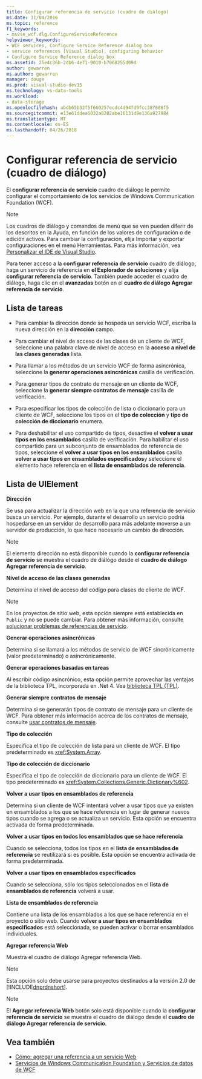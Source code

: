 ```yaml
---
title: Configurar referencia de servicio (cuadro de diálogo)
ms.date: 11/04/2016
ms.topic: reference
f1_keywords:
- msvse_wcf.dlg.ConfigureServiceReference
helpviewer_keywords:
- WCF services, Configure Service Reference dialog box
- service references [Visual Studio], configuring behavior
- Configure Service Reference dialog box
ms.assetid: 25e4c36b-2db6-4e71-9010-b7068255d09d
author: gewarren
ms.author: gewarren
manager: douge
ms.prod: visual-studio-dev15
ms.technology: vs-data-tools
ms.workload:
- data-storage
ms.openlocfilehash: abdb65b32f5f660257ecdc4d94fd9fcc387686f5
ms.sourcegitcommit: e13e61ddea6032a8282abe16131d9e136a927984
ms.translationtype: MT
ms.contentlocale: es-ES
ms.lasthandoff: 04/26/2018
---
```

# <a name="configure-service-reference-dialog-box"></a>Configurar referencia de servicio (cuadro de diálogo)

El **configurar referencia de servicio** cuadro de diálogo le permite configurar el comportamiento de los servicios de Windows Communication Foundation (WCF).

> [!NOTE]
> Los cuadros de diálogo y comandos de menú que se ven pueden diferir de los descritos en la Ayuda, en función de los valores de configuración o de edición activos. Para cambiar la configuración, elija Importar y exportar configuraciones en el menú Herramientas. Para más información, vea [Personalizar el IDE de Visual Studio](../ide/personalizing-the-visual-studio-ide.md).

Para tener acceso a la **configurar referencia de servicio** cuadro de diálogo, haga un servicio de referencia en **el Explorador de soluciones** y elija **configurar referencia de servicio**. También puede acceder el cuadro de diálogo, haga clic en el **avanzadas** botón en el **cuadro de diálogo Agregar referencia de servicio**.

## <a name="task-list"></a>Lista de tareas

- Para cambiar la dirección donde se hospeda un servicio WCF, escriba la nueva dirección en la **dirección** campo.

- Para cambiar el nivel de acceso de las clases de un cliente de WCF, seleccione una palabra clave de nivel de acceso en la **acceso a nivel de las clases generadas** lista.

- Para llamar a los métodos de un servicio WCF de forma asincrónica, seleccione la **generar operaciones asincrónicas** casilla de verificación.

- Para generar tipos de contrato de mensaje en un cliente de WCF, seleccione la **generar siempre contratos de mensaje** casilla de verificación.

- Para especificar los tipos de colección de lista o diccionario para un cliente de WCF, seleccione los tipos en el **tipo de colección** y **tipo de colección de diccionario** enumera.

- Para deshabilitar el uso compartido de tipos, desactive el **volver a usar tipos en los ensamblados** casilla de verificación. Para habilitar el uso compartido para un subconjunto de ensamblados de referencia de tipos, seleccione el **volver a usar tipos en los ensamblados** casilla **volver a usar tipos en ensamblados especificados**y seleccione el elemento hace referencia en el **lista de ensamblados de referencia**.

## <a name="uielement-list"></a>Lista de UIElement

 **Dirección**

 Se usa para actualizar la dirección web en la que una referencia de servicio busca un servicio. Por ejemplo, durante el desarrollo un servicio podría hospedarse en un servidor de desarrollo para más adelante moverse a un servidor de producción, lo que hace necesario un cambio de dirección.

> [!NOTE]
> El elemento dirección no está disponible cuando la **configurar referencia de servicio** se muestra el cuadro de diálogo desde el **cuadro de diálogo Agregar referencia de servicio**.

 **Nivel de acceso de las clases generadas**

 Determina el nivel de acceso del código para clases de cliente de WCF.

> [!NOTE]
> En los proyectos de sitio web, esta opción siempre está establecida en `Public` y no se puede cambiar. Para obtener más información, consulte [solucionar problemas de referencias de servicio](../data-tools/troubleshooting-service-references.md).

 **Generar operaciones asincrónicas**

 Determina si se llamará a los métodos de servicio de WCF sincrónicamente (valor predeterminado) o asincrónicamente.

 **Generar operaciones basadas en tareas**

 Al escribir código asincrónico, esta opción permite aprovechar las ventajas de la biblioteca TPL, incorporada en .Net 4. Vea [biblioteca TPL (TPL)](/dotnet/standard/parallel-programming/task-parallel-library-tpl).

 **Generar siempre contratos de mensaje**

 Determina si se generarán tipos de contrato de mensaje para un cliente de WCF. Para obtener más información acerca de los contratos de mensaje, consulte [usar contratos de mensaje](/dotnet/framework/wcf/feature-details/using-message-contracts).

 **Tipo de colección**

 Especifica el tipo de colección de lista para un cliente de WCF. El tipo predeterminado es <xref:System.Array>.

 **Tipo de colección de diccionario**

 Especifica el tipo de colección de diccionario para un cliente de WCF. El tipo predeterminado es <xref:System.Collections.Generic.Dictionary%602>.

 **Volver a usar tipos en ensamblados de referencia**

 Determina si un cliente de WCF intentará volver a usar tipos que ya existen en ensamblados a los que se hace referencia en lugar de generar nuevos tipos cuando se agrega o se actualiza un servicio. Esta opción se encuentra activada de forma predeterminada.

 **Volver a usar tipos en todos los ensamblados que se hace referencia**

 Cuando se selecciona, todos los tipos en el **lista de ensamblados de referencia** se reutilizará si es posible. Esta opción se encuentra activada de forma predeterminada.

 **Volver a usar tipos en ensamblados especificados**

 Cuando se selecciona, sólo los tipos seleccionados en el **lista de ensamblados de referencia** volverá a usar.

 **Lista de ensamblados de referencia**

 Contiene una lista de los ensamblados a los que se hace referencia en el proyecto o sitio web. Cuando **volver a usar tipos en ensamblados especificados** está seleccionada, se pueden activar o borrar ensamblados individuales.

 **Agregar referencia Web**

 Muestra el cuadro de diálogo Agregar referencia Web.

> [!NOTE]
> Esta opción solo debe usarse para proyectos destinados a la versión 2.0 de [!INCLUDE[dnprdnshort](../code-quality/includes/dnprdnshort_md.md)].

> [!NOTE]
> El **Agregar referencia Web** botón solo está disponible cuando la **configurar referencia de servicio** se muestra el cuadro de diálogo desde el **cuadro de diálogo Agregar referencia de servicio**.

## <a name="see-also"></a>Vea también

- [Cómo: agregar una referencia a un servicio Web](how-to-add-update-or-remove-a-wcf-data-service-reference.md)
- [Servicios de Windows Communication Foundation y Servicios de datos de WCF](../data-tools/configure-service-reference-dialog-box.md)